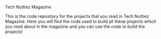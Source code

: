 Tech Nuttiez Magazine

This is the code repository for the projects that you read in Tech Nuttiez Magazine. Here you will find the code used to build all these projects which you read about in the magazine and you can use the code to build the projects!
